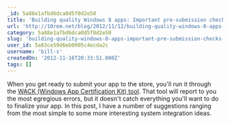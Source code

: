 ```yaml
---
_id: 5a88e1afbd6dca0d5f0d2e50
title: 'Building quality Windows 8 apps: Important pre-submission checks for your Windows Store apps'
url: 'http://10rem.net/blog/2012/11/12/building-quality-windows-8-apps-important-pre-submission-checks-for-your-windows-store-apps'
category: 5a88e1afbd6dca0d5f0d2e50
slug: 'building-quality-windows-8-apps-important-pre-submission-checks-for-your-windows-store-apps'
user_id: 5a83ce59d6eb0005c4ecda2c
username: 'bill-s'
createdOn: '2012-11-16T20:33:51.000Z'
tags: []
---
```


When you get ready to submit your app to the store, you'll run it through the <a href="http://msdn.microsoft.com/en-us/library/windows/desktop/hh848075(v=vs.85).aspx" target="_blank">WACK (Windows App Certification Kit) tool</a>. That tool will report to you the most egregious errors, but it doesn't catch everything you'll want to do to finalize your app. In this post, I have a number of suggestions ranging from the most simple to some more interesting system integration ideas.
